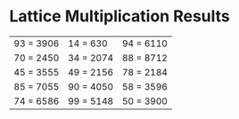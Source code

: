 # Lattice Multiplication Results

|   |   |   |
|---|---|---|
| 93 = 3906 | 14 = 630 | 94 = 6110 |
| 70 = 2450 | 34 = 2074 | 88 = 8712 |
| 45 = 3555 | 49 = 2156 | 78 = 2184 |
| 85 = 7055 | 90 = 4050 | 58 = 3596 |
| 74 = 6586 | 99 = 5148 | 50 = 3900 |

